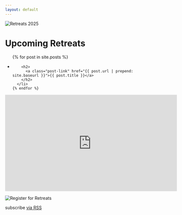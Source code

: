 ```yaml
---
layout: default
---
```

![Retreats 2025](/assets/images/retreatssmallgif.gif)
<div class="home">
  
  <h1 class="page-heading">Upcoming Retreats</h1>

   <ul class="post-list">
    {% for post in site.posts %}
      <li>
        <!--<span class="post-meta">published on  {{ post.date | date: "%b %-d, %Y" }}-->
        <!--This is a comment. Comments are not displayed in the browser-->

        <h2>
          <a class="post-link" href="{{ post.url | prepend: site.baseurl }}">{{ post.title }}</a>
        </h2>
      </li>
    {% endfor %}
  </ul>
 <iframe width="560" height="315" src="https://www.youtube.com/embed/uMjRD5_oQAQ?autoplay=1&mute=1&loop=1&playlist=uMjRD5_oQAQ" frameborder="0" allow="autoplay; encrypted-media" allowfullscreen></iframe>
 
![Register for Retreats](https://bodhimindwellness.com/contact/)

  <p class="rss-subscribe">subscribe <a href="{{ "/feed.xml" | prepend: site.baseurl }}">via RSS</a></p>

 

</div>
